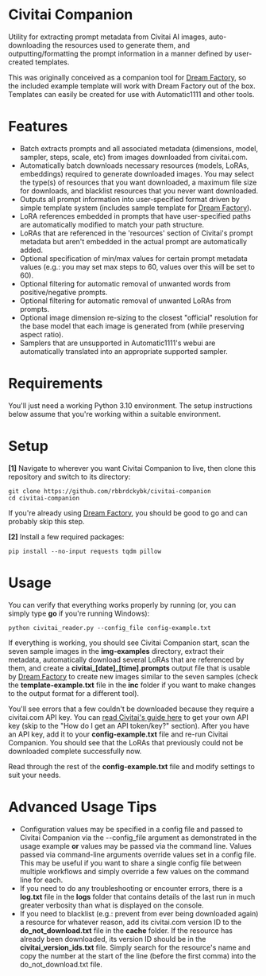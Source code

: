 # Civitai Companion

 Utility for extracting prompt metadata from Civitai AI images, auto-downloading the resources used to generate them, and outputting/formatting the prompt information in a manner defined by user-created templates.
 
 This was originally conceived as a companion tool for [Dream Factory](https://github.com/rbbrdckybk/dream-factory), so the included example template will work with Dream Factory out of the box. Templates can easily be created for use with Automatic1111 and other tools.

# Features

 * Batch extracts prompts and all associated metadata (dimensions, model, sampler, steps, scale, etc) from images downloaded from civitai.com.
 * Automatically batch downloads necessary resources (models, LoRAs, embeddings) required to generate downloaded images. You may select the type(s) of resources that you want downloaded, a maximum file size for downloads, and blacklist resources that you never want downloaded.
 * Outputs all prompt information into user-specified format driven by simple template system (includes sample template for [Dream Factory](https://github.com/rbbrdckybk/dream-factory)).
 * LoRA references embedded in prompts that have user-specified paths are automatically modified to match your path structure.
 * LoRAs that are referenced in the 'resources' section of Civitai's prompt metadata but aren't embedded in the actual prompt are automatically added.
 * Optional specification of min/max values for certain prompt metadata values (e.g.: you may set max steps to 60, values over this will be set to 60).
 * Optional filtering for automatic removal of unwanted words from positive/negative prompts.
 * Optional filtering for automatic removal of unwanted LoRAs from prompts.
 * Optional image dimension re-sizing to the closest "official" resolution for the base model that each image is generated from (while preserving aspect ratio).
 * Samplers that are unsupported in Automatic1111's webui are automatically translated into an appropriate supported sampler.

# Requirements

You'll just need a working Python 3.10 environment. The setup instructions below assume that you're working within a suitable environment.

# Setup

**[1]** Navigate to wherever you want Civitai Companion to live, then clone this repository and switch to its directory:
```
git clone https://github.com/rbbrdckybk/civitai-companion
cd civitai-companion
```

If you're already using [Dream Factory](https://github.com/rbbrdckybk/dream-factory), you should be good to go and can probably skip this step.

**[2]** Install a few required packages:
```
pip install --no-input requests tqdm pillow
```

# Usage

You can verify that everything works properly by running (or, you can simply type **go** if you're running Windows):
```
python civitai_reader.py --config_file config-example.txt
```

If everything is working, you should see Civitai Companion start, scan the seven sample images in the **img-examples** directory, extract their metadata, automatically download several LoRAs that are referenced by them, and create a **civitai_[date]_[time].prompts** output file that is usable by [Dream Factory](https://github.com/rbbrdckybk/dream-factory) to create new images similar to the seven samples (check the **template-example.txt** file in the **inc** folder if you want to make changes to the output format for a different tool).

You'll see errors that a few couldn't be downloaded because they require a civitai.com API key. You can [read Civitai's guide here](https://education.civitai.com/civitais-guide-to-downloading-via-api/) to get your own API key (skip to the "How do I get an API token/key?" section). After you have an API key, add it to your **config-example.txt** file and re-run Civitai Companion. You should see that the LoRAs that previously could not be downloaded complete successfully now.

Read through the rest of the **config-example.txt** file and modify settings to suit your needs.

# Advanced Usage Tips

 * Configuration values may be specified in a config file and passed to Civitai Companion via the --config_file argument as demonstrated in the usage example **or** values may be passed via the command line. Values passed via command-line arguments override values set in a config file. This may be useful if you want to share a single config file between multiple workflows and simply override a few values on the command line for each.
 * If you need to do any troubleshooting or encounter errors, there is a **log.txt** file in the **logs** folder that contains details of the last run in much greater verbosity than what is displayed on the console. 
 * If you need to blacklist (e.g.: prevent from ever being downloaded again) a resource for whatever reason, add its civitai.com version ID to the **do_not_download.txt** file in the **cache** folder. If the resource has already been downloaded, its version ID should be in the **civitai_version_ids.txt** file. Simply search for the resource's name and copy the number at the start of the line (before the first comma) into the do_not_download.txt file.
 
